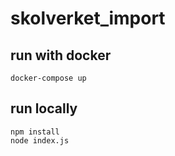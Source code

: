 # skolverket_import

## run with docker

```
docker-compose up
```

## run locally

```
npm install
node index.js
```
